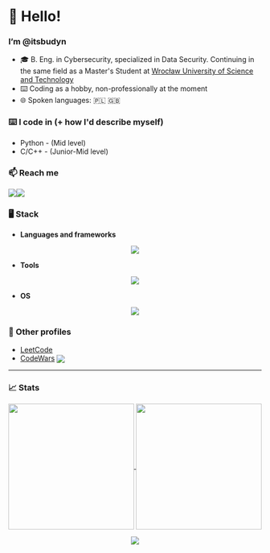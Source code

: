 # 👋 Hello!

### I’m @itsbudyn 
- 🎓 B. Eng. in Cybersecurity, specialized in Data Security. Continuing in the same field as a Master's Student at [Wrocław University of Science and Technology](https://pwr.edu.pl)
- ⌨️ Coding as a hobby, non-professionally at the moment
- 🌐 Spoken languages: 🇵🇱 🇬🇧

### ⌨️ I code in (+ how I'd describe myself)
  - Python - (Mid level)
  - C/C++ - (Junior-Mid level)

### 📫 Reach me
<p>
  <img src="https://img.shields.io/badge/@itsbudyn-%235865F2.svg?style=for-the-badge&logo=discord&logoColor=white" /><img src="https://img.shields.io/badge/itsbudyn(at)proton.me-8B89CC?style=for-the-badge&logo=protonmail&logoColor=white">
</p>

### 🖥️ Stack
- **Languages and frameworks**
<p align="center">
  <a href="https://github.com/LelouchFR/skill-icons">
    <img src="https://go-skill-icons.vercel.app/api/icons?i=c,cpp,py,discordbots,md&titles=true&perline=23" />
  </a>
</p>

- **Tools**
<p align="center">
  <a href="https://github.com/LelouchFR/skill-icons">
    <img src="https://go-skill-icons.vercel.app/api/icons?i=postman,git,github,vim,obsidian,visualstudio,vscode,virtualbox,vmwareworkstation,terminal,ffmpeg,gimp,firefox&titles=true&perline=23" />
  </a>
</p>

- **OS**
<p align="center">
  <a href="https://github.com/LelouchFR/skill-icons">
    <img src="https://go-skill-icons.vercel.app/api/icons?i=linux,ubuntu,kde,windows,android&titles=true&perline=23" />
  </a>
</p>

### 🔗 Other profiles
- [LeetCode](https://leetcode.com/u/itsbudyn/)
- [CodeWars](https://www.codewars.com/users/itsbudyn) <a href="https://www.codewars.com/users/itsbudyn/"> <img align="center" src="https://www.codewars.com/users/itsbudyn/badges/micro" /> </a>

----

### 📈 Stats
<p align="center">
  <a href="https://github.com/anuraghazra/github-readme-stats">
    <img height=250 align="center" src="https://github-readme-stats.vercel.app/api?username=itsbudyn&show_icons=true&theme=tokyonight&include_all_commits=true&show=reviews,discussions_started,discussions_answered,prs_merged,prs_merged_percentage" />
  </a>
  <a href="https://github.com/anuraghazra/convoychat">
    <img height=250 align="center" src="https://github-readme-stats.vercel.app/api/top-langs/?username=itsbudyn&layout=donut&theme=tokyonight" />
  </a>
</p>
<p align="center">
  <img align="center" src="https://komarev.com/ghpvc/?username=itsbudyn&color=green&style=for-the-badge" />
</p>

<!---
itsbudyn/itsbudyn is a ✨ special ✨ repository because its `README.md` (this file) appears on your GitHub profile.
You can click the Preview link to take a look at your changes.
--->
